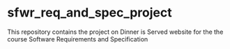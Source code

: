 # sfwr_req_and_spec_project
This repository contains the project on Dinner is Served website for the the course Software Requirements and Specification
